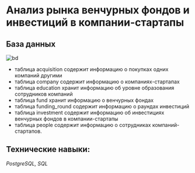 # Анализ рынка венчурных фондов и инвестиций в компании-стартапы

## База данных
![bd](https://github.com/Lima82/Data_analyst_projects/blob/02637d04843ceffe28d0538b4c287128a376f325/sql_border2880_1628581406.png)

- таблица acquisition cодержит информацию о покупках одних компаний другими
- таблица company cодержит информацию о компаниях-стартапах
- таблица education хранит информацию об уровне образования сотрудников компаний
- таблица fund хранит информацию о венчурных фондах
- таблица funding_round содержит информацию о раундах инвестиций
- таблица investment cодержит информацию об инвестициях венчурных фондов в компании-стартапы
- таблица people cодержит информацию о сотрудниках компаний-стартапов.

## Технические навыки:
*PostgreSQL, SQL*
